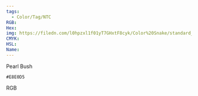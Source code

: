 ```yaml
---
tags:
  - Color/Tag/NTC
RGB:
Hex:
img: https://filedn.com/l0hpzxl1f01yT7GHxtF8cyk/Color%20Snake/standard_csv_to_svg/%23/E8E0D5.svg
CMYK:
HSL:
Name:
---
```

Pearl Bush
```palette
#E8E0D5
```
RGB
